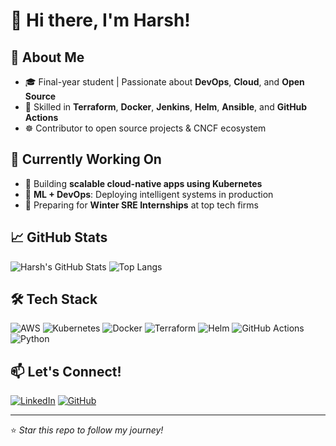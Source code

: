 # 👋 Hi there, I'm Harsh!

## 🚀 About Me
- 🎓 Final-year student | Passionate about **DevOps**, **Cloud**, and **Open Source**
- 🔧 Skilled in **Terraform**, **Docker**, **Jenkins**, **Helm**, **Ansible**, and **GitHub Actions**
- ☸️ Contributor to open source projects & CNCF ecosystem

## 💼 Currently Working On
- 🚀 Building **scalable cloud-native apps using Kubernetes**
- 🤖 **ML + DevOps**: Deploying intelligent systems in production
- 🌱 Preparing for **Winter SRE Internships** at top tech firms

## 📈 GitHub Stats
![Harsh's GitHub Stats](https://github-readme-stats.vercel.app/api?username=Harshjerry&show_icons=true&theme=radical)
![Top Langs](https://github-readme-stats.vercel.app/api/top-langs/?username=Harshjerry&layout=compact&theme=radical)

## 🛠️ Tech Stack
![AWS](https://img.shields.io/badge/AWS-orange?style=flat&logo=amazonaws)
![Kubernetes](https://img.shields.io/badge/Kubernetes-blue?style=flat&logo=kubernetes)
![Docker](https://img.shields.io/badge/Docker-2496ED?style=flat&logo=docker)
![Terraform](https://img.shields.io/badge/Terraform-5C4EE5?style=flat&logo=terraform)
![Helm](https://img.shields.io/badge/Helm-0F1689?style=flat&logo=helm)
![GitHub Actions](https://img.shields.io/badge/GitHub_Actions-2088FF?style=flat&logo=githubactions)
![Python](https://img.shields.io/badge/Python-3670A0?style=flat&logo=python)



## 📫 Let's Connect!
[![LinkedIn](https://img.shields.io/badge/LinkedIn-blue?style=flat&logo=linkedin)](https://www.linkedin.com/in/jerry008/)
[![GitHub](https://img.shields.io/badge/GitHub-%2312100E.svg?style=flat&logo=github&logoColor=white)](https://github.com/Harshjerry)

---

⭐️ *Star this repo to follow my journey!*
